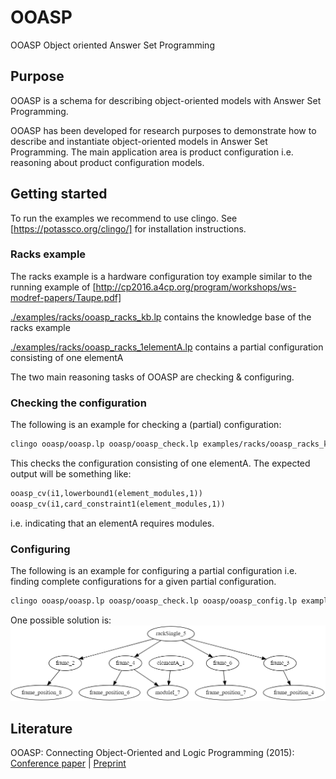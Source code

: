 # OOASP

OOASP Object oriented Answer Set Programming

## Purpose

OOASP is a schema for describing object-oriented models with Answer Set Programming.

OOASP has been developed for research purposes to demonstrate how to describe and instantiate object-oriented models in Answer Set Programming.
The main application area is product configuration i.e. reasoning about product configuration models.

## Getting started

To run the examples we recommend to use clingo.
See [https://potassco.org/clingo/] for installation instructions.

### Racks example

The racks example is a hardware configuration toy example similar to the running example of [http://cp2016.a4cp.org/program/workshops/ws-modref-papers/Taupe.pdf]


[./examples/racks/ooasp_racks_kb.lp](./examples/racks/ooasp_racks_kb.lp) contains the knowledge base of the racks example

[./examples/racks/ooasp_racks_1elementA.lp](./examples/racks/ooasp_racks_1elementA.lp) contains a partial configuration consisting of one elementA

The two main reasoning tasks of OOASP are checking & configuring.

### Checking the configuration

The following is an example for checking a (partial) configuration:

```bash
clingo ooasp/ooasp.lp ooasp/ooasp_check.lp examples/racks/ooasp_racks_kb.lp examples/racks/ooasp_racks_1elementA.lp
```

This checks the configuration consisting of one elementA. The expected output will be something like:

```asp
ooasp_cv(i1,lowerbound1(element_modules,1)) 
ooasp_cv(i1,card_constraint1(element_modules,1))
```

i.e. indicating that an elementA requires modules.

### Configuring

The following is an example for configuring a partial configuration i.e. finding complete configurations for a given partial configuration.  

```bash
clingo ooasp/ooasp.lp ooasp/ooasp_check.lp ooasp/ooasp_config.lp examples/racks/ooasp_racks_kb.lp examples/racks/ooasp_racks_1elementA.lp
```

One possible solution is:
![solution](examples/racks/solution_1elementA.png "solution")

## Literature

OOASP: Connecting Object-Oriented and Logic Programming (2015): [Conference paper](https://doi.org/10.1007/978-3-319-23264-5_28) | [Preprint](https://arxiv.org/abs/1508.03032)
